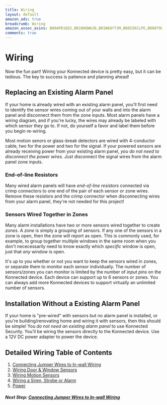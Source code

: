 ```yaml
---
title: Wiring
layout: default
amazon_ads: true
breadcrumb: Wiring
amazon_assoc_asins: B00APD16D2,B01N9QW620,B01N68Y73M,B005IKCLPO,B00079LN1Y,B005HQ4T6I,B01GFHXXI2
comments: true
---
```


# Wiring

Now the fun part! Wiring your Konnected device is pretty easy, but it can be tedious. The key to success is patience and
planning ahead!

## Replacing an Existing Alarm Panel

If your home is already wired with an existing alarm panel, you'll first need to identify the sensor wires coming out of
your walls and into the alarm panel and disconnect them from the zone inputs. Most alarm panels have a wiring diagram, 
and if you're lucky, the wires may already be labeled with which sensor they go to. If not, do yourself a favor and label
them before you begin re-wiring.

Most motion senors or glass-break detectors are wired with 4-conductor cable, two for the power and two for the signal.
If your powered sensors are already receiving power from your existing alarm panel, _you do not need to disconnect the
 power wires_. Just disconnect the signal wires from the alarm panel zone inputs.
 
### End-of-line Resistors

Many wired alarm panels will have _end-of-line resistors_ connected via crimp connectors to one end of the pair of each 
sensor or zone wires. Remove these resistors and the crimp connector when disconnecting wires from your alarm panel,
they're not needed for this project!

### Sensors Wired Together in Zones

Many alarm installations have two or more sensors wired together to create _zones_. A _zone_ is simply a grouping of
sensors. If any one of the sensors in a zone is open, then the zone will report as open. This is commonly used, for example,
to group together multiple windows in the same room when you don't nececessarily need to know exactly which _specific_
window is open, just that _any_ window is open.

It's up to you whether or not you want to keep the sensors wired in zones, or separate them to monitor each sensor
individually. The number of sensors/zones you can monitor is limited by the number of _input pins_ on the Konnected device.
Each device can support up to 6 sensors or zones. You can always add more Konnected devices to support virtually
an unlimited number of sensors.  
 
## Installation Without a Existing Alarm Panel

If your home is "pre-wired" with sensors but no alarm panel is installed, or you're building/renovating home and 
wiring it with sensors, then this should be simple! You _do not need an existing alarm panel_ to use Konnected Security.
You'll be wiring the sensors directly to the Konnected device. Use a 12V DC power adapter to power the device.

## Detailed Wiring Table of Contents 

1. [Connecting Jumper Wires to In-wall Wiring](/security-alarm-system/wiring/connecting-jumpers)
1. [Wiring Door & Window Sensors](/security-alarm-system/wiring/contact-sensors)
1. [Wiring Motion Sensors](/security-alarm-system/wiring/motion-sensors)
1. [Wiring a Siren, Strobe or Alarm](/security-alarm-system/wiring/siren)
1. [Power](/security-alarm-system/wiring/power)

##### **Next Step:** [Connecting Jumper Wires to In-wall Wiring](/security-alarm-system/wiring/connecting-jumpers)